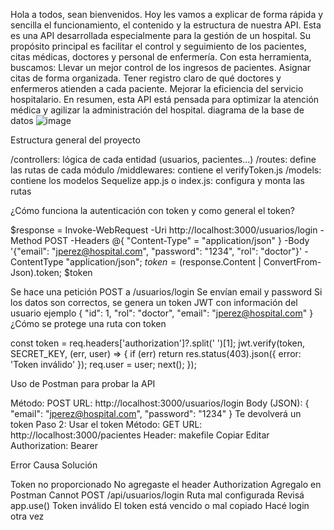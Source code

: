 Hola a todos, sean bienvenidos.
Hoy les vamos a explicar de forma rápida y sencilla el funcionamiento, el contenido y la estructura de nuestra API.
Esta es una API desarrollada especialmente para la gestión de un hospital. Su propósito principal es facilitar el control y seguimiento de los pacientes, citas médicas, doctores y personal de enfermería.
Con esta herramienta, buscamos:
Llevar un mejor control de los ingresos de pacientes.
Asignar citas de forma organizada.
Tener registro claro de qué doctores y enfermeros atienden a cada paciente.
Mejorar la eficiencia del servicio hospitalario.
En resumen, esta API está pensada para optimizar la atención médica y agilizar la administración del hospital.
diagrama de la base de datos
![image](https://github.com/user-attachments/assets/c5428bc9-153a-4d9b-ab91-ae655555a969)

Estructura general del proyecto

/controllers: lógica de cada entidad (usuarios, pacientes…)
/routes: define las rutas de cada módulo
/middlewares: contiene el verifyToken.js
/models: contiene los modelos Sequelize
app.js o index.js: configura y monta las rutas

¿Cómo funciona la autenticación con token y como general el token?

$response = Invoke-WebRequest -Uri http://localhost:3000/usuarios/login -Method POST -Headers @{ "Content-Type" = "application/json" } -Body '{"email": "jperez@hospital.com", "password": "1234", "rol": "doctor"}' -ContentType "application/json"; $token = ($response.Content | ConvertFrom-Json).token; $token

Se hace una petición POST a /usuarios/login
Se envían email y password
Si los datos son correctos, se genera un token JWT con información del usuario
ejemplo {
  "id": 1,
  "rol": "doctor",
  "email": "jperez@hospital.com"
}
 ¿Cómo se protege una ruta con token
 
 const token = req.headers['authorization']?.split(' ')[1];
jwt.verify(token, SECRET_KEY, (err, user) => {
  if (err) return res.status(403).json({ error: 'Token inválido' });
  req.user = user;
  next();
});

Uso de Postman para probar la API

Método: POST
URL: http://localhost:3000/usuarios/login
Body (JSON):
{
  "email": "jperez@hospital.com",
  "password": "1234"
}
Te devolverá un token
Paso 2: Usar el token
Método: GET
URL: http://localhost:3000/pacientes
Header:
makefile
Copiar
Editar
Authorization: Bearer <token>

Error	Causa	Solución

Token no proporcionado	No agregaste el header Authorization	Agregalo en Postman
Cannot POST /api/usuarios/login	Ruta mal configurada	Revisá app.use()
Token inválido	El token está vencido o mal copiado	Hacé login otra vez


